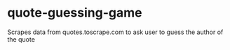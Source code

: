 # quote-guessing-game
Scrapes data from quotes.toscrape.com to ask user to guess the author of the quote
